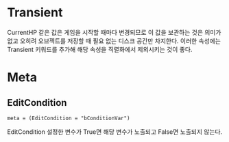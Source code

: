 # Transient

CurrentHP 같은 값은 게임을 시작할 때마다 변경되므로 이 값을 보관하는 것은 의미가 없고 오히려 오브젝트를 저장할 때 필요 없는 디스크 공간만 차지한다. 이러한 속성에는 Transient 키워드를 추가해 해당 속성을 직렬화에서 제외시키는 것이 좋다.

# Meta

## EditCondition

    meta = (EditCondition = "bConditionVar")

EditCondition 설정한 변수가 True면 해당 변수가 노출되고 False면 노출되지 않는다.
